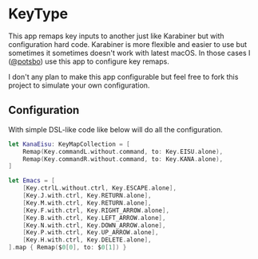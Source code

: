 # KeyType

This app remaps key inputs to another just like Karabiner but with configuration hard code.
Karabiner is more flexible and easier to use but sometimes it sometimes doesn't work with latest macOS.
In those cases I ([@potsbo](https://github.com/potsbo)) use this app to configure key remaps.

I don't any plan to make this app configurable but feel free to fork this project to simulate your own configuration.

## Configuration

With simple DSL-like code like below will do all the configuration.
```swift
let KanaEisu: KeyMapCollection = [
    Remap(Key.commandL.without.command, to: Key.EISU.alone),
    Remap(Key.commandR.without.command, to: Key.KANA.alone),
]

let Emacs = [
    [Key.ctrlL.without.ctrl, Key.ESCAPE.alone],
    [Key.J.with.ctrl, Key.RETURN.alone],
    [Key.M.with.ctrl, Key.RETURN.alone],
    [Key.F.with.ctrl, Key.RIGHT_ARROW.alone],
    [Key.B.with.ctrl, Key.LEFT_ARROW.alone],
    [Key.N.with.ctrl, Key.DOWN_ARROW.alone],
    [Key.P.with.ctrl, Key.UP_ARROW.alone],
    [Key.H.with.ctrl, Key.DELETE.alone],
].map { Remap($0[0], to: $0[1]) }
```
